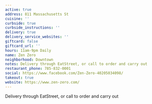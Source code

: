 ```yaml
---
active: true
address: 811 Massachusetts St
cuisine: ''
curbside: true
curbside_instructions: ''
delivery: true
delivery_service_websites: ''
giftcard: false
giftcard_url: ''
hours: 11am-9pm Daily
name: Zen Zero
neighborhood: Downtown
notes: Delivery through EatStreet, or call to order and carry out
restaurant_phone: 785-832-0001
social: https://www.facebook.com/Zen-Zero-40205034098/
takeout: true
website: https://www.zen-zero.com/
---
```


Delivery through EatStreet, or call to order and carry out